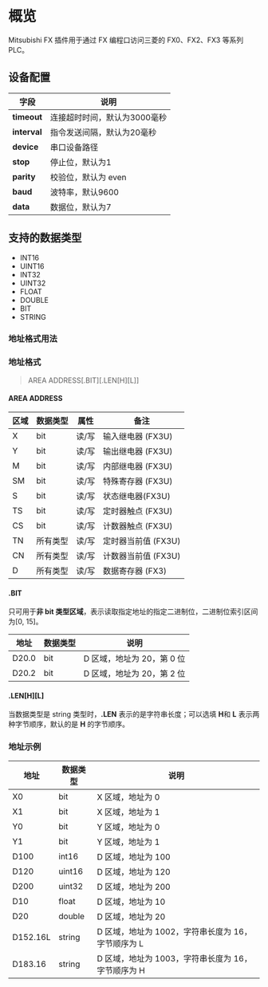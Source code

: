 # 概览

Mitsubishi FX 插件用于通过 FX 编程口访问三菱的 FX0、FX2、FX3 等系列 PLC。

## 设备配置

| 字段     | 说明                           |
| -------- | ------------------------------ |
| **timeout**  | 连接超时时间，默认为3000毫秒 |
| **interval** | 指令发送间隔，默认为20毫秒   |
| **device**   | 串口设备路径                |
| **stop**     | 停止位，默认为1             |
| **parity**   | 校验位，默认为 even         |
| **baud**     | 波特率，默认9600            |
| **data**     | 数据位，默认为7             |

## 支持的数据类型

* INT16
* UINT16
* INT32
* UINT32
* FLOAT
* DOUBLE
* BIT
* STRING

### 地址格式用法

### 地址格式

> AREA ADDRESS\[.BIT]\[.LEN\[H]\[L]]</span>

#### AREA ADDRESS

| 区域 | 数据类型 | 属性  | 备注                                   |
| ---- | -------- | ----- | -------------------------------------- |
| X    | bit      | 读/写 | 输入继电器  (FX3U)                 |
| Y    | bit      | 读/写 | 输出继电器 (FX3U)                  |
| M    | bit      | 读/写 | 内部继电器 (FX3U)                  |
| SM   | bit      | 读/写 | 特殊寄存器 (FX3U)                  |
| S    | bit      | 读/写 | 状态继电器(FX3U)                   |
| TS   | bit      | 读/写 | 定时器触点 (FX3U)                  |
| CS   | bit      | 读/写 | 计数器触点 (FX3U)                  |
| TN   | 所有类型 | 读/写 | 定时器当前值 (FX3U)                 |
| CN   | 所有类型 | 读/写 | 计数器当前值 (FX3U)                 |
| D    | 所有类型 | 读/写 | 数据寄存器 (FX3)                   |

#### .BIT

只可用于**非 bit 类型区域**，表示读取指定地址的指定二进制位，二进制位索引区间为[0, 15]。

| 地址  | 数据类型 | 说明                       |
| ----- | -------- | -------------------------- |
| D20.0 | bit      | D 区域，地址为 20，第 0 位 |
| D20.2 | bit      | D 区域，地址为 20，第 2 位 |

#### .LEN\[H]\[L]

当数据类型是 string 类型时，**.LEN** 表示的是字符串长度；可以选填 **H**和 **L** 表示两种字节顺序，默认的是 **H** 的字节顺序。

### 地址示例

| 地址      | 数据类型 | 说明                                           |
| --------- | -------- | -------------------------------------------- |
| X0    | bit      | X 区域，地址为 0    |
| X1    | bit      | X 区域，地址为 1    |
| Y0    | bit      | Y 区域，地址为 0    |
| Y1    | bit      | Y 区域，地址为 1    |
| D100  | int16    | D 区域，地址为 100  |
| D120  | uint16   | D 区域，地址为 120  |
| D200  | uint32   | D 区域，地址为 200  |
| D10   | float    | D 区域，地址为 10   |
| D20   | double   | D 区域，地址为 20   |
| D152.16L | string   | D 区域，地址为 1002，字符串长度为 16，字节顺序为 L |
| D183.16  | string   | D 区域，地址为 1003，字符串长度为 16，字节顺序为 H |
